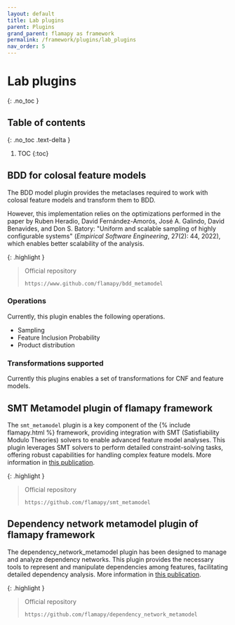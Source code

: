 ```yaml
---
layout: default
title: Lab plugins
parent: Plugins
grand_parent: flamapy as framework
permalink: /framework/plugins/lab_plugins
nav_order: 5
---
```


# Lab plugins
{: .no_toc }

## Table of contents
{: .no_toc .text-delta }

1. TOC
{:toc}

## BDD for colosal feature models

The BDD model plugin provides the metaclases required to work with 
colosal feature models and transform them to BDD.

However, this implementation relies on the optimizations performed in the paper by Ruben Heradio, David Fernández-Amorós, José A. Galindo, David Benavides, and Don S. Batory: "Uniform and scalable sampling of highly configurable systems" (*Empirical Software Engineering*, 27(2): 44, 2022), which enables better scalability of the analysis.

{: .highlight }
> Official repository
>
> ```
> https://www.github.com/flamapy/bdd_metamodel
> ```

### Operations
Currently, this plugin enables the following operations. 

* Sampling
* Feature Inclusion Probability
* Product distribution

### Transformations supported
Currently this plugins enables a set of transformations for CNF and feature models. 

## SMT Metamodel plugin of flamapy framework

The `smt_metamodel` plugin is a key component of the {% include flamapy.html %} framework, providing integration with SMT (Satisfiability Modulo Theories) solvers to enable advanced feature model analyses. This plugin leverages SMT solvers to perform detailed constraint-solving tasks, offering robust capabilities for handling complex feature models. More information in [this publication](https://doi.org/10.1016/j.cose.2023.103669).

{: .highlight }
> Official repository
>
> ```
> https://github.com/flamapy/smt_metamodel
> ```

## Dependency network metamodel plugin of flamapy framework
The dependency_network_metamodel plugin has been designed to manage and analyze dependency networks. This plugin provides the necessary tools to represent and manipulate dependencies among features, facilitating detailed dependency analysis. More information in [this publication](https://doi.org/10.1016/j.cose.2023.103669).

{: .highlight }
> Official repository
>
> ```
> https://github.com/flamapy/dependency_network_metamodel
> ```
